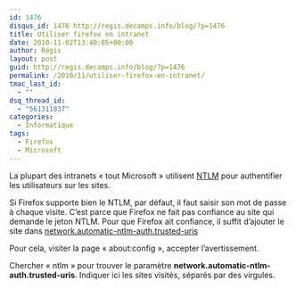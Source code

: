 ```yaml
---
id: 1476
disqus_id: 1476 http://regis.decamps.info/blog/?p=1476
title: Utiliser firefox en intranet
date: 2010-11-02T13:40:05+00:00
author: Régis
layout: post
guid: http://regis.decamps.info/blog/?p=1476
permalink: /2010/11/utiliser-firefox-en-intranet/
tmac_last_id:
  - ""
dsq_thread_id:
  - "561311837"
categories:
  - Informatique
tags:
  - Firefox
  - Microsoft
---
```

La plupart des intranets « tout Microsoft » utilisent [NTLM](http://fr.wikipedia.org/wiki/NT_Lan_Manager) pour authentifier les utilisateurs sur les sites.

Si Firefox supporte bien le NTLM, par défaut, il faut saisir son mot de passe à chaque visite. C’est parce que Firefox ne fait pas confiance au site qui demande le jeton NTLM. Pour que Firefox ait confiance, il suffit d’ajouter le site dans [network.automatic-ntlm-auth.trusted-uris](http://kb.mozillazine.org/Network.automatic-ntlm-auth.trusted-uris)

Pour cela, visiter la page « about:config », accepter l’avertissement.

Chercher « ntlm » pour trouver le paramètre **network.automatic-ntlm-auth.trusted-uris**. Indiquer ici les sites visités, séparés par des virgules.
